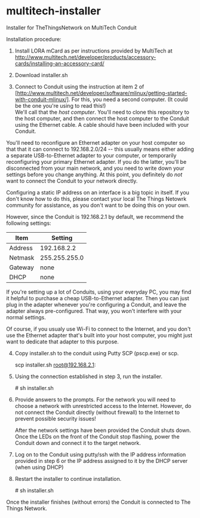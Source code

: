 # multitech-installer
Installer for TheThingsNetwork on MultiTech Conduit

Installation procedure:

1. Install LORA mCard as per instructions provided by MultiTech at
http://www.multitech.net/developer/products/accessory-cards/installing-an-accessory-card/

2. Download installer.sh

3. Connect to Conduit using the instruction at item 2 of
[http://www.multitech.net/developer/software/mlinux/getting-started-with-conduit-mlinux/].
For this, you need a second computer. (It could be the one you're using to read this!)  
We'll call that the *host computer*. You'll need to clone this repository to the host computer, 
and then connect the host computer to the Conduit using the Ethernet cable. A
cable should have been included with your Conduit.

 You'll need to reconfigure an Ethernet adapter on your host computer so that
that it can connect to 192.168.2.0/24 -- this usually means either adding a
separate USB-to-Ethernet adapter to your computer, or temporarily reconfiguring
your primary Ethernet adapter. If you do the latter, you'll be disconnected
from your main network, and you need to write down your settings before you 
change anything. At this point, you definitely do *not* want to connect the Conduit
to your network directly.

 Configuring a static IP address on an interface is a big topic in itself. If you
don't know how to do this, please contact your local The Things Netowrk community for
assistance, as you don't want to be doing this on your own.

 However, since the Conduit is 192.168.2.1 by default, we recommend the following settings:

 Item|Setting
 ----|-------
 Address|192.168.2.2
 Netmask|255.255.255.0
 Gateway|none
 DHCP|none

 If you're setting up a lot of Conduits, using your everyday PC, you may find it helpful to purchase a cheap
USB-to-Ethernet adapter. Then you can just plug in the adapter whenever you're configuring a Conduit, and leave
the adapter always pre-configured. That way, you won't interfere with your normal settings.

 Of course, if you usualy use Wi-Fi to connect to the Internet, and you don't use the Ethernet adapter that's built
into your host computer, you might just want to dedicate that adapter to this purpose.  

4. Copy installer.sh to the conduit using Putty SCP (pscp.exe) or scp.

    scp installer.sh root@192.168.2.1:

5. Using the connection established in step 3, run the installer.

    \# sh installer.sh

6. Provide answers to the prompts.
   For the network you will need to choose a network with unrestricted access to the
   Internet. However, do not connect the Conduit directly (without firewall) to
   the Internet to prevent possible security issues!

   After the network settings have been provided the Conduit shuts down. Once the
   LEDs on the front of the Conduit stop flashing, power the Conduit down and
   connect it to the target network.

7. Log on to the Conduit using putty/ssh with the IP address information provided in
   step 6 or the IP address assigned to it by the DHCP server (when using DHCP)

8. Restart the installer to continue installation.

    \# sh installer.sh

 Once the installer finishes (without errors) the Conduit is connected to The Things Network.
